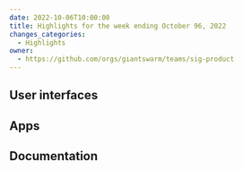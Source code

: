 ```yaml
---
date: 2022-10-06T10:00:00
title: Highlights for the week ending October 96, 2022
changes_categories:
  - Highlights
owner:
  - https://github.com/orgs/giantswarm/teams/sig-product
---
```


## User interfaces

## Apps

## Documentation


